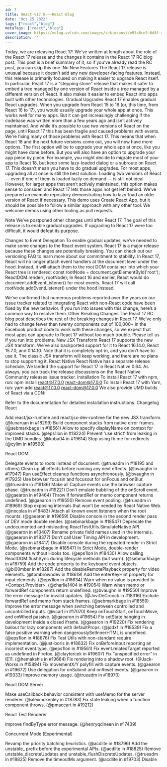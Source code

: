 ```yaml
---
id: 7
title: React-v17.0-–-React-Blog
date: 'Oct 25 2022'
tags: ["react","blog"]
metaTags: ["react","blog"]
cover_image: https://velog.velcdn.com/images/snkim/post/e93c6ce9-6d8f-4957-8e4f-30ab8330e217/reactJS.png
description: ''
---
```


Today, we are releasing React 17! We’ve written at length about the role of the React 17 release and the changes it contains in the React 17 RC blog post. This post is a brief summary of it, so if you’ve already read the RC post, you can skip this one.
No New Features 
The React 17 release is unusual because it doesn’t add any new developer-facing features. Instead, this release is primarily focused on making it easier to upgrade React itself.
In particular, React 17 is a “stepping stone” release that makes it safer to embed a tree managed by one version of React inside a tree managed by a different version of React.
It also makes it easier to embed React into apps built with other technologies.
Gradual Upgrades 
React 17 enables gradual React upgrades. When you upgrade from React 15 to 16 (or, this time, from React 16 to 17), you would usually upgrade your whole app at once. This works well for many apps. But it can get increasingly challenging if the codebase was written more than a few years ago and isn’t actively maintained. And while it’s possible to use two versions of React on the page, until React 17 this has been fragile and caused problems with events.
We’re fixing many of those problems with React 17. This means that when React 18 and the next future versions come out, you will now have more options. The first option will be to upgrade your whole app at once, like you might have done before. But you will also have an option to upgrade your app piece by piece. For example, you might decide to migrate most of your app to React 18, but keep some lazy-loaded dialog or a subroute on React 17.
This doesn’t mean you have to do gradual upgrades. For most apps, upgrading all at once is still the best solution. Loading two versions of React — even if one of them is loaded lazily on demand — is still not ideal. However, for larger apps that aren’t actively maintained, this option makes sense to consider, and React 17 lets those apps not get left behind.
We’ve prepared an example repository demonstrating how to lazy-load an older version of React if necessary. This demo uses Create React App, but it should be possible to follow a similar approach with any other tool. We welcome demos using other tooling as pull requests.

Note
We’ve postponed other changes until after React 17. The goal of this release is to enable gradual upgrades. If upgrading to React 17 were too difficult, it would defeat its purpose.

Changes to Event Delegation 
To enable gradual updates, we’ve needed to make some changes to the React event system. React 17 is a major release because these changes are potentially breaking. You can check out our versioning FAQ to learn more about our commitment to stability.
In React 17, React will no longer attach event handlers at the document level under the hood. Instead, it will attach them to the root DOM container into which your React tree is rendered:
const rootNode = document.getElementById('root');
ReactDOM.render(<App />, rootNode);
In React 16 and earlier, React would do document.addEventListener() for most events. React 17 will call rootNode.addEventListener() under the hood instead.

  
  
  
    
      
    
  
  
  
    
We’ve confirmed that numerous problems reported over the years on our issue tracker related to integrating React with non-React code have been fixed by the new behavior.
If you run into issues with this change, here’s a common way to resolve them.
Other Breaking Changes 
The React 17 RC blog post describes the rest of the breaking changes in React 17.
We’ve only had to change fewer than twenty components out of 100,000+ in the Facebook product code to work with these changes, so we expect that most apps can upgrade to React 17 without too much trouble. Please tell us if you run into problems.
New JSX Transform 
React 17 supports the new JSX transform. We’ve also backported support for it to React 16.14.0, React 15.7.0, and 0.14.10. Note that it is completely opt-in, and you don’t have to use it. The classic JSX transform will keep working, and there are no plans to stop supporting it.
React Native 
React Native has a separate release schedule. We landed the support for React 17 in React Native 0.64. As always, you can track the release discussions on the React Native Community releases issue tracker.
Installation 
To install React 17 with npm, run:
npm install react@17.0.0 react-dom@17.0.0
To install React 17 with Yarn, run:
yarn add react@17.0.0 react-dom@17.0.0
We also provide UMD builds of React via a CDN:
<script crossorigin src="https://unpkg.com/react@17.0.0/umd/react.production.min.js"></script>
<script crossorigin src="https://unpkg.com/react-dom@17.0.0/umd/react-dom.production.min.js"></script>
Refer to the documentation for detailed installation instructions.
Changelog 
React 

Add react/jsx-runtime and react/jsx-dev-runtime for the new JSX transform. (@lunaruan in #18299)
Build component stacks from native error frames. (@sebmarkbage in #18561)
Allow to specify displayName on context for improved stacks. (@eps1lon in #18224)
Prevent 'use strict' from leaking in the UMD bundles. (@koba04 in #19614)
Stop using fb.me for redirects. (@cylim in #19598)

React DOM 

Delegate events to roots instead of document. (@trueadm in #18195 and others)
Clean up all effects before running any next effects. (@bvaughn in #17947)
Run useEffect cleanup functions asynchronously. (@bvaughn in #17925)
Use browser focusin and focusout for onFocus and onBlur. (@trueadm in #19186)
Make all Capture events use the browser capture phase. (@trueadm in #19221)
Don’t emulate bubbling of the onScroll event. (@gaearon in #19464)
Throw if forwardRef or memo component returns undefined. (@gaearon in #19550)
Remove event pooling. (@trueadm in #18969)
Stop exposing internals that won’t be needed by React Native Web. (@necolas in #18483)
Attach all known event listeners when the root mounts. (@gaearon in #19659)
Disable console in the second render pass of DEV mode double render. (@sebmarkbage in #18547)
Deprecate the undocumented and misleading ReactTestUtils.SimulateNative API. (@gaearon in #13407)
Rename private field names used in the internals. (@gaearon in #18377)
Don’t call User Timing API in development. (@gaearon in #18417)
Disable console during the repeated render in Strict Mode. (@sebmarkbage in #18547)
In Strict Mode, double-render components without Hooks too. (@eps1lon in #18430)
Allow calling ReactDOM.flushSync during lifecycle methods (but warn). (@sebmarkbage in #18759)
Add the code property to the keyboard event objects. (@bl00mber in #18287)
Add the disableRemotePlayback property for video elements. (@tombrowndev in #18619)
Add the enterKeyHint property for input elements. (@eps1lon in #18634)
Warn when no value is provided to <Context.Provider>. (@charlie1404 in #19054)
Warn when memo or forwardRef components return undefined. (@bvaughn in #19550)
Improve the error message for invalid updates. (@JoviDeCroock in #18316)
Exclude forwardRef and memo from stack frames. (@sebmarkbage in #18559)
Improve the error message when switching between controlled and uncontrolled inputs. (@vcarl in #17070)
Keep onTouchStart, onTouchMove, and onWheel passive. (@gaearon in #19654)
Fix setState hanging in development inside a closed iframe. (@gaearon in #19220)
Fix rendering bailout for lazy components with defaultProps. (@jddxf in #18539)
Fix a false positive warning when dangerouslySetInnerHTML is undefined. (@eps1lon in #18676)
Fix Test Utils with non-standard require implementation. (@just-boris in #18632)
Fix onBeforeInput reporting an incorrect event.type. (@eps1lon in #19561)
Fix event.relatedTarget reported as undefined in Firefox. (@claytercek in #19607)
Fix “unspecified error” in IE11. (@hemakshis in #19664)
Fix rendering into a shadow root. (@Jack-Works in #15894)
Fix movementX/Y polyfill with capture events. (@gaearon in #19672)
Use delegation for onSubmit and onReset events. (@gaearon in #19333)
Improve memory usage. (@trueadm in #18970)

React DOM Server 

Make useCallback behavior consistent with useMemo for the server renderer. (@alexmckenley in #18783)
Fix state leaking when a function component throws. (@pmaccart in #19212)

React Test Renderer 

Improve findByType error message. (@henryqdineen in #17439)

Concurrent Mode (Experimental) 

Revamp the priority batching heuristics. (@acdlite in #18796)
Add the unstable_ prefix before the experimental APIs. (@acdlite in #18825)
Remove unstable_discreteUpdates and unstable_flushDiscreteUpdates. (@trueadm in #18825)
Remove the timeoutMs argument. (@acdlite in #19703)
Disable <div hidden /> prerendering in favor of a different future API. (@acdlite in #18917)
Add unstable_expectedLoadTime to Suspense for CPU-bound trees. (@acdlite in #19936)
Add an experimental unstable_useOpaqueIdentifier Hook. (@lunaruan in #17322)
Add an experimental unstable_startTransition API. (@rickhanlonii in #19696)
Using act in the test renderer no longer flushes Suspense fallbacks. (@acdlite in #18596)
Use global render timeout for CPU Suspense. (@sebmarkbage in #19643)
Clear the existing root content before mounting. (@bvaughn in #18730)
Fix a bug with error boundaries. (@acdlite in #18265)
Fix a bug causing dropped updates in a suspended tree. (@acdlite in #18384 and #18457)
Fix a bug causing dropped render phase updates. (@acdlite in #18537)
Fix a bug in SuspenseList. (@sebmarkbage in #18412)
Fix a bug causing Suspense fallback to show too early. (@acdlite in #18411)
Fix a bug with class components inside SuspenseList. (@sebmarkbage in #18448)
Fix a bug with inputs that may cause updates to be dropped. (@jddxf in #18515 and @acdlite in #18535)
Fix a bug causing Suspense fallback to get stuck.  (@acdlite in #18663)
Don’t cut off the tail of a SuspenseList if hydrating. (@sebmarkbage in #18854)
Fix a bug in useMutableSource that may happen when getSnapshot changes. (@bvaughn in #18297)
Fix a tearing bug in useMutableSource. (@bvaughn in #18912)
Warn if calling setState outside of render but before commit. (@sebmarkbage in #18838)
Is this page useful?Edit this page
